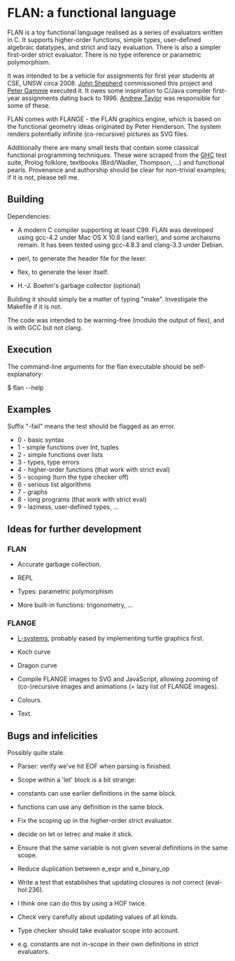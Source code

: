 # FLAN: a functional language

FLAN is a toy functional language realised as a series of evaluators
written in C. It supports higher-order functions, simple types,
user-defined algebraic datatypes, and strict and lazy
evaluation. There is also a simpler first-order strict
evaluator. There is no type inference or parametric polymorphism.

It was intended to be a vehicle for assignments for first year
students at CSE, UNSW circa 2008. [John
Shepherd](http://www.cse.unsw.edu.au/~jas/) commissioned this project
and [Peter Gammie](http://peteg.org/) executed it. It owes some
inspiration to C/Java compiler first-year assignments dating back to
1996. [Andrew Taylor](http://www.cse.unsw.edu.au/~andrewt/) was
responsible for some of these.

FLAN comes with FLANGE - the FLAN graphics engine, which is based on
the functional geometry ideas originated by Peter Henderson. The
system renders potentially infinite (co-recursive) pictures as SVG
files.

Additionally there are many small tests that contain some classical
functional programming techniques. These were scraped from the
[GHC](http://www.haskell.org/ghc/) test suite, Prolog folklore,
textbooks (Bird/Wadler, Thompson, ...)  and functional
pearls. Provenance and authorship should be clear for non-trivial
examples; if it is not, please tell me.

## Building

Dependencies:

* A modern C compiler supporting at least C99. FLAN was developed
  using gcc-4.2 under Mac OS X 10.6 (and earlier), and some archaisms
  remain. It has been tested using gcc-4.8.3 and clang-3.3 under
  Debian.

* perl, to generate the header file for the lexer.

* flex, to generate the lexer itself.

* H.-J. Boehm's garbage collector (optional)

Building it should simply be a matter of typing "make". Investigate
the Makefile if it is not.

The code was intended to be warning-free (modulo the output of flex),
and is with GCC but not clang.

## Execution

The command-line arguments for the flan executable should be
self-explanatory:

$ flan --help

## Examples

Suffix "-fail" means the test should be flagged as an error.

* 0 - basic syntax
* 1 - simple functions over Int, tuples
* 2 - simple functions over lists
* 3 - types, type errors
* 4 - higher-order functions (that work with strict eval)
* 5 - scoping (turn the type checker off)
* 6 - serious list algorithms
* 7 - graphs
* 8 - long programs (that work with strict eval)
* 9 - laziness, user-defined types, ...

## Ideas for further development

### FLAN

* Accurate garbage collection.

* REPL

* Types: parametric polymorphism

* More built-in functions: trigonometry, ...

### FLANGE

* [L-systems](http://en.wikipedia.org/wiki/L-system), probably eased
  by implementing turtle graphics first.
 * Koch curve
 * Dragon curve

* Compile FLANGE images to SVG and JavaScript, allowing zooming of
  (co-)recursive images and animations (= lazy list of FLANGE images).

* Colours.

* Text.

## Bugs and infelicities

Possibly quite stale.

* Parser: verify we've hit EOF when parsing is finished.

* Scope within a 'let' block is a bit strange:
 * constants can use earlier definitions in the same block.
 * functions can use any definition in the same block.

* Fix the scoping up in the higher-order strict evaluator.
 * decide on let or letrec and make it stick.
 * Ensure that the same variable is not given several definitions in
   the same scope.

* Reduce duplication between e_expr and e_binary_op

* Write a test that establishes that updating closures is not correct
  (eval-hol:236).
 * I think one can do this by using a HOF twice.
 * Check very carefully about updating values of all kinds.

* Type checker should take evaluator scope into account.
 * e.g. constants are not in-scope in their own definitions in strict
   evaluators.
